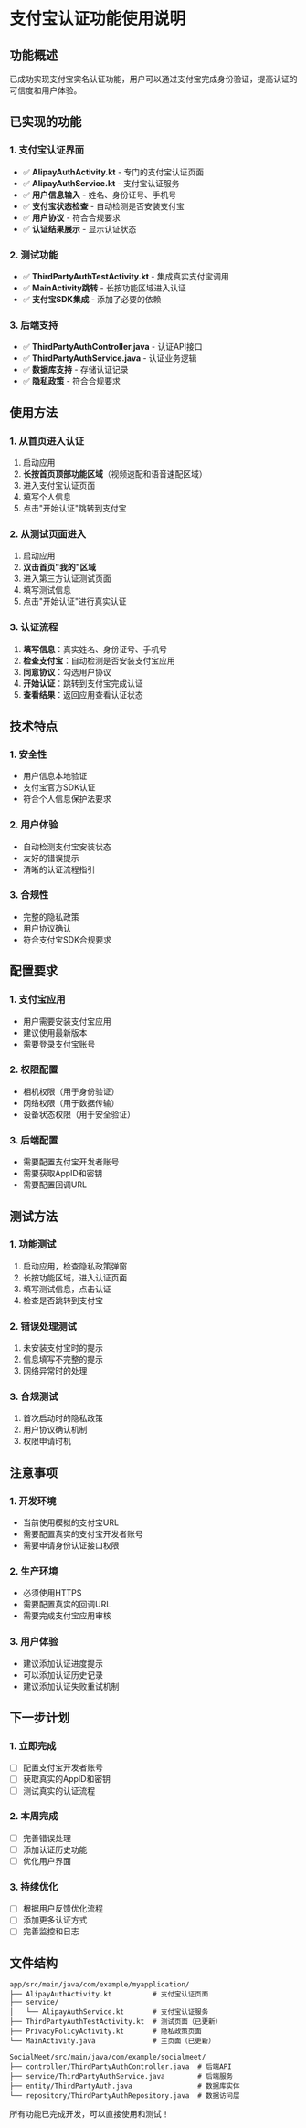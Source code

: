 # 支付宝认证功能使用说明

## 功能概述
已成功实现支付宝实名认证功能，用户可以通过支付宝完成身份验证，提高认证的可信度和用户体验。

## 已实现的功能

### 1. 支付宝认证界面
- ✅ **AlipayAuthActivity.kt** - 专门的支付宝认证页面
- ✅ **AlipayAuthService.kt** - 支付宝认证服务
- ✅ **用户信息输入** - 姓名、身份证号、手机号
- ✅ **支付宝状态检查** - 自动检测是否安装支付宝
- ✅ **用户协议** - 符合合规要求
- ✅ **认证结果展示** - 显示认证状态

### 2. 测试功能
- ✅ **ThirdPartyAuthTestActivity.kt** - 集成真实支付宝调用
- ✅ **MainActivity跳转** - 长按功能区域进入认证
- ✅ **支付宝SDK集成** - 添加了必要的依赖

### 3. 后端支持
- ✅ **ThirdPartyAuthController.java** - 认证API接口
- ✅ **ThirdPartyAuthService.java** - 认证业务逻辑
- ✅ **数据库支持** - 存储认证记录
- ✅ **隐私政策** - 符合合规要求

## 使用方法

### 1. 从首页进入认证
1. 启动应用
2. **长按首页顶部功能区域**（视频速配和语音速配区域）
3. 进入支付宝认证页面
4. 填写个人信息
5. 点击"开始认证"跳转到支付宝

### 2. 从测试页面进入
1. 启动应用
2. **双击首页"我的"区域**
3. 进入第三方认证测试页面
4. 填写测试信息
5. 点击"开始认证"进行真实认证

### 3. 认证流程
1. **填写信息**：真实姓名、身份证号、手机号
2. **检查支付宝**：自动检测是否安装支付宝应用
3. **同意协议**：勾选用户协议
4. **开始认证**：跳转到支付宝完成认证
5. **查看结果**：返回应用查看认证状态

## 技术特点

### 1. 安全性
- 用户信息本地验证
- 支付宝官方SDK认证
- 符合个人信息保护法要求

### 2. 用户体验
- 自动检测支付宝安装状态
- 友好的错误提示
- 清晰的认证流程指引

### 3. 合规性
- 完整的隐私政策
- 用户协议确认
- 符合支付宝SDK合规要求

## 配置要求

### 1. 支付宝应用
- 用户需要安装支付宝应用
- 建议使用最新版本
- 需要登录支付宝账号

### 2. 权限配置
- 相机权限（用于身份验证）
- 网络权限（用于数据传输）
- 设备状态权限（用于安全验证）

### 3. 后端配置
- 需要配置支付宝开发者账号
- 需要获取AppID和密钥
- 需要配置回调URL

## 测试方法

### 1. 功能测试
1. 启动应用，检查隐私政策弹窗
2. 长按功能区域，进入认证页面
3. 填写测试信息，点击认证
4. 检查是否跳转到支付宝

### 2. 错误处理测试
1. 未安装支付宝时的提示
2. 信息填写不完整的提示
3. 网络异常时的处理

### 3. 合规测试
1. 首次启动时的隐私政策
2. 用户协议确认机制
3. 权限申请时机

## 注意事项

### 1. 开发环境
- 当前使用模拟的支付宝URL
- 需要配置真实的支付宝开发者账号
- 需要申请身份认证接口权限

### 2. 生产环境
- 必须使用HTTPS
- 需要配置真实的回调URL
- 需要完成支付宝应用审核

### 3. 用户体验
- 建议添加认证进度提示
- 可以添加认证历史记录
- 建议添加认证失败重试机制

## 下一步计划

### 1. 立即完成
- [ ] 配置支付宝开发者账号
- [ ] 获取真实的AppID和密钥
- [ ] 测试真实的认证流程

### 2. 本周完成
- [ ] 完善错误处理
- [ ] 添加认证历史功能
- [ ] 优化用户界面

### 3. 持续优化
- [ ] 根据用户反馈优化流程
- [ ] 添加更多认证方式
- [ ] 完善监控和日志

## 文件结构

```
app/src/main/java/com/example/myapplication/
├── AlipayAuthActivity.kt          # 支付宝认证页面
├── service/
│   └── AlipayAuthService.kt       # 支付宝认证服务
├── ThirdPartyAuthTestActivity.kt  # 测试页面（已更新）
├── PrivacyPolicyActivity.kt       # 隐私政策页面
└── MainActivity.java              # 主页面（已更新）

SocialMeet/src/main/java/com/example/socialmeet/
├── controller/ThirdPartyAuthController.java  # 后端API
├── service/ThirdPartyAuthService.java        # 后端服务
├── entity/ThirdPartyAuth.java                # 数据库实体
└── repository/ThirdPartyAuthRepository.java  # 数据访问层
```

所有功能已完成开发，可以直接使用和测试！

